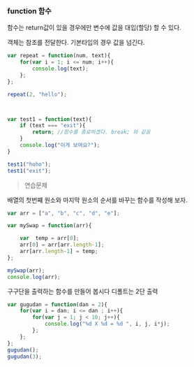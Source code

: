 ### function 함수

함수는 return값이 있을 경우에만 변수에 값을 대입(할당) 할 수 있다.

객체는 참조를 전달한다. 기본타입의 경우 값을 넘긴다.

```javascript
var repeat = function(num, text){
	for(var i = 1; i <= num; i++){
		console.log(text);
	};
};

repeat(2, "hello");



var test1 = function(text){
	if (text === "exit"){
		return; //함수를 종료하겠다. break; 와 같음
	}
	console.log("이게 보여요?");
}

test1("hoho");
test1("exit");
```



> 연습문제

배열의 첫번쨰 원소와 마지막 원소의 순서를 바꾸는 함수를 작성해 보자.

```javascript
var arr = ["a", "b", "c", "d", "e"];

var mySwap = function(arr){

	var  temp = arr[0];
	arr[0] = arr[arr.length-1];
	arr[arr.length-1] = temp; 
};

mySwap(arr);
console.log(arr);
```

구구단을 출력하는 함수를 만들어 봅시다 디폴트는 2단 출력

```javascript
var gugudan = function(dan = 2){
	for(var i = dan; i <= dan ; i++){
		for(var j = 1; j < 10; j++){
			console.log("%d X %d = %d ", i, j, i*j);
		};
	};
};
gugudan();
gugudan(3);

```

